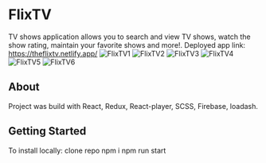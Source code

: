 # FlixTV

TV shows application allows you to search and view TV shows, watch the show rating, maintain your favorite shows and more!.
Deployed app link: https://theflixtv.netlify.app/
![FlixTV1](https://github.com/AmitAkuka/FlixTV/assets/102300284/c43b117b-f324-4fec-91f4-2696cf17f90d)
![FlixTV2](https://github.com/AmitAkuka/FlixTV/assets/102300284/0e834be3-3c61-4a10-ace8-e9360dbeaf2c)
![FlixTV3](https://github.com/AmitAkuka/FlixTV/assets/102300284/20ace878-79d4-45f1-bca6-9c5044746539)
![FlixTV4](https://github.com/AmitAkuka/FlixTV/assets/102300284/7ed7ba48-49cf-42a0-853b-838b8a07f78a)
![FlixTV5](https://github.com/AmitAkuka/FlixTV/assets/102300284/05e4ae9e-a683-467d-9b3e-ae6ba38d2845)
![FlixTV6](https://github.com/AmitAkuka/FlixTV/assets/102300284/b35c9a23-baa0-4d98-8c98-e06c0dcdfeff)

## About

Project was build with React, Redux, React-player, SCSS, Firebase, loadash.

## Getting Started

To install locally:
clone repo 
npm i
npm run start
